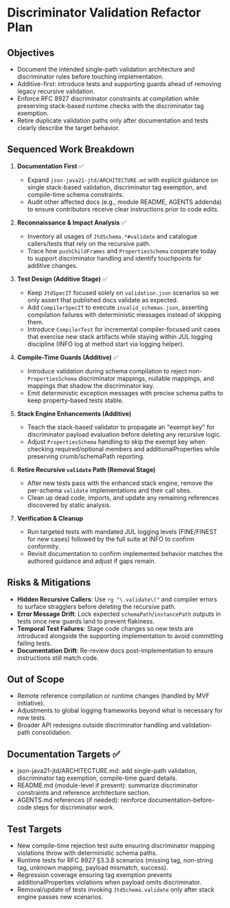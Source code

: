 # Discriminator Validation Refactor Plan

## Objectives
- Document the intended single-path validation architecture and discriminator rules before touching implementation.
- Additive-first: introduce tests and supporting guards ahead of removing legacy recursive validation.
- Enforce RFC 8927 discriminator constraints at compilation while preserving stack-based runtime checks with the discriminator tag exemption.
- Retire duplicate validation paths only after documentation and tests clearly describe the target behavior.

## Sequenced Work Breakdown

1. **Documentation First** ✅
   - Expand `json-java21-jtd/ARCHITECTURE.md` with explicit guidance on single stack-based validation, discriminator tag exemption, and compile-time schema constraints.
   - Audit other affected docs (e.g., module README, AGENTS addenda) to ensure contributors receive clear instructions prior to code edits.

2. **Reconnaissance & Impact Analysis** ✅
   - Inventory all usages of `JtdSchema.*#validate` and catalogue callers/tests that rely on the recursive path.
   - Trace how `pushChildFrames` and `PropertiesSchema` cooperate today to support discriminator handling and identify touchpoints for additive changes.

3. **Test Design (Additive Stage)** ✅
   - Keep `JtdSpecIT` focused solely on `validation.json` scenarios so we only assert that published docs validate as expected.
   - Add `CompilerSpecIT` to execute `invalid_schemas.json`, asserting compilation failures with deterministic messages instead of skipping them.
   - Introduce `CompilerTest` for incremental compiler-focused unit cases that exercise new stack artifacts while staying within JUL logging discipline (INFO log at method start via logging helper).

4. **Compile-Time Guards (Additive)** ✅
   - Introduce validation during schema compilation to reject non-`PropertiesSchema` discriminator mappings, nullable mappings, and mappings that shadow the discriminator key.
   - Emit deterministic exception messages with precise schema paths to keep property-based tests stable.

5. **Stack Engine Enhancements (Additive)**
   - Teach the stack-based validator to propagate an "exempt key" for discriminator payload evaluation before deleting any recursive logic.
   - Adjust `PropertiesSchema` handling to skip the exempt key when checking required/optional members and additionalProperties while preserving crumb/schemaPath reporting.

6. **Retire Recursive `validate` Path (Removal Stage)**
   - After new tests pass with the enhanced stack engine, remove the per-schema `validate` implementations and their call sites.
   - Clean up dead code, imports, and update any remaining references discovered by static analysis.

7. **Verification & Cleanup**
   - Run targeted tests with mandated JUL logging levels (FINE/FINEST for new cases) followed by the full suite at INFO to confirm conformity.
   - Revisit documentation to confirm implemented behavior matches the authored guidance and adjust if gaps remain.

## Risks & Mitigations
- **Hidden Recursive Callers**: Use `rg "\.validate\("` and compiler errors to surface stragglers before deleting the recursive path.
- **Error Message Drift**: Lock expected `schemaPath`/`instancePath` outputs in tests once new guards land to prevent flakiness.
- **Temporal Test Failures**: Stage code changes so new tests are introduced alongside the supporting implementation to avoid committing failing tests.
- **Documentation Drift**: Re-review docs post-implementation to ensure instructions still match code.

## Out of Scope
- Remote reference compilation or runtime changes (handled by MVF initiative).
- Adjustments to global logging frameworks beyond what is necessary for new tests.
- Broader API redesigns outside discriminator handling and validation-path consolidation.

## Documentation Targets ✅
- json-java21-jtd/ARCHITECTURE.md: add single-path validation, discriminator tag exemption, compile-time guard details.
- README.md (module-level if present): summarize discriminator constraints and reference architecture section.
- AGENTS.md references (if needed): reinforce documentation-before-code steps for discriminator work.

## Test Targets
- New compile-time rejection test suite ensuring discriminator mapping violations throw with deterministic schema paths.
- Runtime tests for RFC 8927 §3.3.8 scenarios (missing tag, non-string tag, unknown mapping, payload mismatch, success).
- Regression coverage ensuring tag exemption prevents additionalProperties violations when payload omits discriminator.
- Removal/update of tests invoking `JtdSchema.validate` only after stack engine passes new scenarios.
